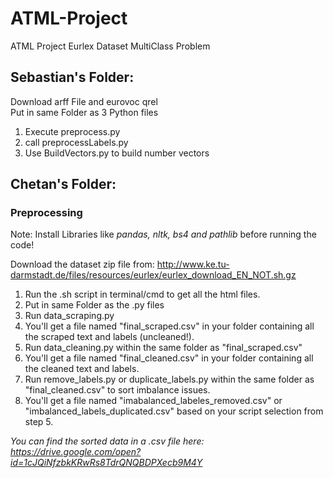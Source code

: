 # ATML-Project
ATML Project Eurlex Dataset MultiClass Problem

## Sebastian's Folder:
  Download arff File and eurovoc qrel\
  Put in same Folder as 3 Python files
  1. Execute preprocess.py
  2. call preprocessLabels.py
  3. Use BuildVectors.py to build number vectors

## Chetan's Folder:
  ### Preprocessing
  
  Note: Install Libraries like *pandas, nltk, bs4 and pathlib* before running the code! 
  
  Download the dataset zip file from: http://www.ke.tu-darmstadt.de/files/resources/eurlex/eurlex_download_EN_NOT.sh.gz
  1. Run the .sh script in terminal/cmd to get all the html files.
  2. Put in same Folder as the .py files
  3. Run data_scraping.py
  4. You'll get a file named "final_scraped.csv" in your folder containing all the scraped text and labels (uncleaned!).
  5. Run data_cleaning.py within the same folder as "final_scraped.csv"
  6. You'll get a file named "final_cleaned.csv" in your folder containing all the cleaned text and labels.
  7. Run remove_labels.py or duplicate_labels.py within the same folder as "final_cleaned.csv" to sort imbalance issues.
  8. You'll get a file named "imabalanced_labeles_removed.csv" or "imbalanced_labels_duplicated.csv" based on your script selection from step 5. 

  *You can find the sorted data in a .csv file here: https://drive.google.com/open?id=1cJQiNfzbkKRwRs8TdrQNQBDPXecb9M4Y*
